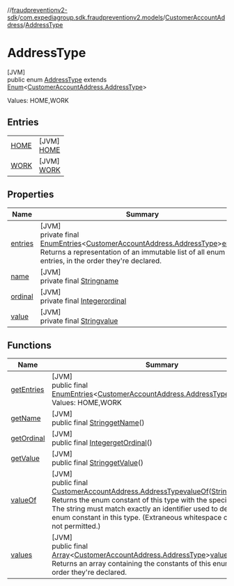 //[fraudpreventionv2-sdk](../../../../index.md)/[com.expediagroup.sdk.fraudpreventionv2.models](../../index.md)/[CustomerAccountAddress](../index.md)/[AddressType](index.md)

# AddressType

[JVM]\
public enum [AddressType](index.md) extends [Enum](https://docs.oracle.com/javase/8/docs/api/java/lang/Enum.html)&lt;[CustomerAccountAddress.AddressType](index.md)&gt;

Values: HOME,WORK

## Entries

| | |
|---|---|
| [HOME](-h-o-m-e/index.md) | [JVM]<br>[HOME](-h-o-m-e/index.md) |
| [WORK](-w-o-r-k/index.md) | [JVM]<br>[WORK](-w-o-r-k/index.md) |

## Properties

| Name | Summary |
|---|---|
| [entries](index.md#2120392122%2FProperties%2F-173342751) | [JVM]<br>private final [EnumEntries](https://kotlinlang.org/api/latest/jvm/stdlib/kotlin.enums/-enum-entries/index.html)&lt;[CustomerAccountAddress.AddressType](index.md)&gt;[entries](index.md#2120392122%2FProperties%2F-173342751)<br>Returns a representation of an immutable list of all enum entries, in the order they're declared. |
| [name](../../-verification-type/_3_-d-s/index.md#-372974862%2FProperties%2F-173342751) | [JVM]<br>private final [String](https://docs.oracle.com/javase/8/docs/api/java/lang/String.html)[name](../../-verification-type/_3_-d-s/index.md#-372974862%2FProperties%2F-173342751) |
| [ordinal](../../-verification-type/_3_-d-s/index.md#-739389684%2FProperties%2F-173342751) | [JVM]<br>private final [Integer](https://docs.oracle.com/javase/8/docs/api/java/lang/Integer.html)[ordinal](../../-verification-type/_3_-d-s/index.md#-739389684%2FProperties%2F-173342751) |
| [value](-w-o-r-k/index.md#-2003837127%2FProperties%2F-173342751) | [JVM]<br>private final [String](https://docs.oracle.com/javase/8/docs/api/java/lang/String.html)[value](-w-o-r-k/index.md#-2003837127%2FProperties%2F-173342751) |

## Functions

| Name | Summary |
|---|---|
| [getEntries](get-entries.md) | [JVM]<br>public final [EnumEntries](https://kotlinlang.org/api/latest/jvm/stdlib/kotlin.enums/-enum-entries/index.html)&lt;[CustomerAccountAddress.AddressType](index.md)&gt;[getEntries](get-entries.md)()<br>Values: HOME,WORK |
| [getName](index.md#938359096%2FFunctions%2F-173342751) | [JVM]<br>public final [String](https://docs.oracle.com/javase/8/docs/api/java/lang/String.html)[getName](index.md#938359096%2FFunctions%2F-173342751)() |
| [getOrdinal](index.md#-1811971322%2FFunctions%2F-173342751) | [JVM]<br>public final [Integer](https://docs.oracle.com/javase/8/docs/api/java/lang/Integer.html)[getOrdinal](index.md#-1811971322%2FFunctions%2F-173342751)() |
| [getValue](get-value.md) | [JVM]<br>public final [String](https://docs.oracle.com/javase/8/docs/api/java/lang/String.html)[getValue](get-value.md)() |
| [valueOf](value-of.md) | [JVM]<br>public final [CustomerAccountAddress.AddressType](index.md)[valueOf](value-of.md)([String](https://docs.oracle.com/javase/8/docs/api/java/lang/String.html)value)<br>Returns the enum constant of this type with the specified name. The string must match exactly an identifier used to declare an enum constant in this type. (Extraneous whitespace characters are not permitted.) |
| [values](values.md) | [JVM]<br>public final [Array](https://kotlinlang.org/api/latest/jvm/stdlib/kotlin/-array/index.html)&lt;[CustomerAccountAddress.AddressType](index.md)&gt;[values](values.md)()<br>Returns an array containing the constants of this enum type, in the order they're declared. |
